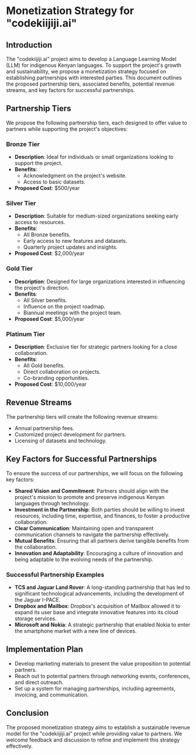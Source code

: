 # Monetization Strategy for "codekiijiji.ai"

## Introduction
The "codekiijiji.ai" project aims to develop a Language Learning Model (LLM) for indigenous Kenyan languages. To support the project's growth and sustainability, we propose a monetization strategy focused on establishing partnerships with interested parties. This document outlines the proposed partnership tiers, associated benefits, potential revenue streams, and key factors for successful partnerships.

## Partnership Tiers
We propose the following partnership tiers, each designed to offer value to partners while supporting the project's objectives:

### Bronze Tier
- **Description**: Ideal for individuals or small organizations looking to support the project.
- **Benefits**:
  - Acknowledgment on the project's website.
  - Access to basic datasets.
- **Proposed Cost**: $500/year

### Silver Tier
- **Description**: Suitable for medium-sized organizations seeking early access to resources.
- **Benefits**:
  - All Bronze benefits.
  - Early access to new features and datasets.
  - Quarterly project updates and insights.
- **Proposed Cost**: $2,000/year

### Gold Tier
- **Description**: Designed for large organizations interested in influencing the project's direction.
- **Benefits**:
  - All Silver benefits.
  - Influence on the project roadmap.
  - Biannual meetings with the project team.
- **Proposed Cost**: $5,000/year

### Platinum Tier
- **Description**: Exclusive tier for strategic partners looking for a close collaboration.
- **Benefits**:
  - All Gold benefits.
  - Direct collaboration on projects.
  - Co-branding opportunities.
- **Proposed Cost**: $10,000/year

## Revenue Streams
The partnership tiers will create the following revenue streams:
- Annual partnership fees.
- Customized project development for partners.
- Licensing of datasets and technology.

## Key Factors for Successful Partnerships
To ensure the success of our partnerships, we will focus on the following key factors:
- **Shared Vision and Commitment**: Partners should align with the project's mission to promote and preserve indigenous Kenyan languages through technology.
- **Investment in the Partnership**: Both parties should be willing to invest resources, including time, expertise, and finances, to foster a productive collaboration.
- **Clear Communication**: Maintaining open and transparent communication channels to navigate the partnership effectively.
- **Mutual Benefits**: Ensuring that all partners derive tangible benefits from the collaboration.
- **Innovation and Adaptability**: Encouraging a culture of innovation and being adaptable to the evolving needs of the partnership.

### Successful Partnership Examples
- **TCS and Jaguar Land Rover**: A long-standing partnership that has led to significant technological advancements, including the development of the Jaguar I-PACE.
- **Dropbox and Mailbox**: Dropbox's acquisition of Mailbox allowed it to expand its user base and integrate innovative features into its cloud storage services.
- **Microsoft and Nokia**: A strategic partnership that enabled Nokia to enter the smartphone market with a new line of devices.

## Implementation Plan
- Develop marketing materials to present the value proposition to potential partners.
- Reach out to potential partners through networking events, conferences, and direct outreach.
- Set up a system for managing partnerships, including agreements, invoicing, and communication.

## Conclusion
The proposed monetization strategy aims to establish a sustainable revenue model for the "codekiijiji.ai" project while providing value to partners. We welcome feedback and discussion to refine and implement this strategy effectively.
